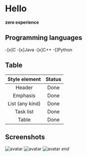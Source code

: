 # Hello
**zero experience**

## Programming languages
-[x]C
-[x]Java
-[x]C++
-[]Python

## Table
| Style element |  Status  |
|:-----------------:|:--------------:|
|Header|Done|
|Emphasis|Done|
|List (any kind)|Done|
|Task list|Done|
|Table|Done|

## Screenshots
![avatar](‎iCloud Drive⁩/⁨Desktop⁩/CSCI3250+3251/1.png)
![avatar](‎iCloud Drive⁩/⁨Desktop⁩/CSCI3250+3251/2.png)
![avatar](‎iCloud Drive⁩/⁨Desktop⁩/CSCI3250+32513/3.png)
*end*




